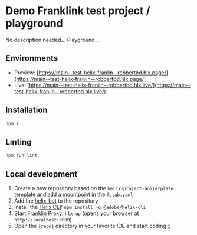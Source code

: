# Demo Franklink test project / playground
No description needed... Playground ...

## Environments
- Preview: [https://main--test-helix-franlin--robbertbd.hlx.page/](https://main--test-helix-franlin--robbertbd.hlx.page/)
- Live: [https://main--test-helix-franlin--robbertbd.hlx.live/](https://main--test-helix-franlin--robbertbd.hlx.live/)

## Installation

```sh
npm i
```

## Linting

```sh
npm run lint
```

## Local development

1. Create a new repository based on the `helix-project-boilerplate` template and add a mountpoint in the `fstab.yaml`
1. Add the [helix-bot](https://github.com/apps/helix-bot) to the repository
1. Install the [Helix CLI](https://github.com/adobe/helix-cli): `npm install -g @adobe/helix-cli`
1. Start Franklin Proxy: `hlx up` (opens your browser at `http://localhost:3000`)
1. Open the `{repo}` directory in your favorite IDE and start coding :)
